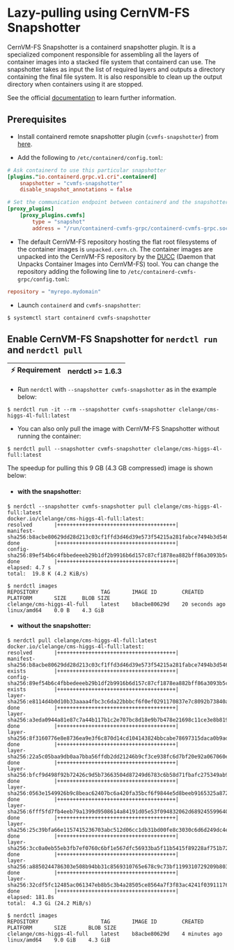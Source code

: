 # Lazy-pulling using CernVM-FS Snapshotter

CernVM-FS Snapshotter is a containerd snapshotter plugin. It is a specialized component responsible for assembling
all the layers of container images into a stacked file system that containerd can use. The snapshotter takes as input the list
of required layers and outputs a directory containing the final file system. It is also responsible to clean up the output
directory when containers using it are stopped.

See the official [documentation](https://cvmfs.readthedocs.io/en/latest/cpt-containers.html#how-to-use-the-cernvm-fs-snapshotter) to learn further information.

## Prerequisites

- Install containerd remote snapshotter plugin (`cvmfs-snapshotter`) from [here](https://github.com/cvmfs/cvmfs/tree/devel/snapshotter).

- Add the following to `/etc/containerd/config.toml`:
```toml
# Ask containerd to use this particular snapshotter
[plugins."io.containerd.grpc.v1.cri".containerd]
    snapshotter = "cvmfs-snapshotter"
    disable_snapshot_annotations = false

# Set the communication endpoint between containerd and the snapshotter
[proxy_plugins]
    [proxy_plugins.cvmfs]
        type = "snapshot"
        address = "/run/containerd-cvmfs-grpc/containerd-cvmfs-grpc.sock"
```
- The default CernVM-FS repository hosting the flat root filesystems of the container images is `unpacked.cern.ch`.
  The container images are unpacked into the CernVM-FS repository by the [DUCC](https://cvmfs.readthedocs.io/en/latest/cpt-ducc.html)
  (Daemon that Unpacks Container Images into CernVM-FS) tool.
  You can change the repository adding the following line to `/etc/containerd-cvmfs-grpc/config.toml`:
```toml
repository = "myrepo.mydomain"
```
- Launch `containerd` and `cvmfs-snapshotter`:
```console
$ systemctl start containerd cvmfs-snapshotter
```

## Enable CernVM-FS Snapshotter for `nerdctl run` and `nerdctl pull`

| :zap: Requirement | nerdctl >= 1.6.3 |
| ----------------- | ---------------- |

- Run `nerdctl` with `--snapshotter cvmfs-snapshotter` as in the example below:
```console
$ nerdctl run -it --rm --snapshotter cvmfs-snapshotter clelange/cms-higgs-4l-full:latest
```

- You can also only pull the image with CernVM-FS Snapshotter without running the container:
```console
$ nerdctl pull --snapshotter cvmfs-snapshotter clelange/cms-higgs-4l-full:latest
```

The speedup for pulling this 9 GB (4.3 GB compressed) image is shown below:
- #### with the snapshotter:
```console
$ nerdctl --snapshotter cvmfs-snapshotter pull clelange/cms-higgs-4l-full:latest
docker.io/clelange/cms-higgs-4l-full:latest:                                      resolved       |++++++++++++++++++++++++++++++++++++++|
manifest-sha256:b8acbe80629dd28d213c03cf1ffd3d46d39e573f54215a281fabce7494b3d546: done           |++++++++++++++++++++++++++++++++++++++|
config-sha256:89ef54b6c4fbbedeeeb29b1df2b9916b6d157c87cf1878ea882bff86a3093b5c:   done           |++++++++++++++++++++++++++++++++++++++|
elapsed: 4.7 s                                                                    total:  19.8 K (4.2 KiB/s)

$ nerdctl images
REPOSITORY                    TAG       IMAGE ID        CREATED           PLATFORM       SIZE     BLOB SIZE
clelange/cms-higgs-4l-full    latest    b8acbe80629d    20 seconds ago    linux/amd64    0.0 B    4.3 GiB
```
- #### without the snapshotter:
```console
$ nerdctl pull clelange/cms-higgs-4l-full:latest
docker.io/clelange/cms-higgs-4l-full:latest:                                      resolved       |++++++++++++++++++++++++++++++++++++++|
manifest-sha256:b8acbe80629dd28d213c03cf1ffd3d46d39e573f54215a281fabce7494b3d546: exists         |++++++++++++++++++++++++++++++++++++++|
config-sha256:89ef54b6c4fbbedeeeb29b1df2b9916b6d157c87cf1878ea882bff86a3093b5c:   exists         |++++++++++++++++++++++++++++++++++++++|
layer-sha256:e8114d4b0d10b33aaaa4fbc3c6da22bbbcf6f0ef0291170837e7c8092b73840a:    done           |++++++++++++++++++++++++++++++++++++++|
layer-sha256:a3eda0944a81e87c7a44b117b1c2e707bc8d18e9b7b478e21698c11ce3e8b819:    done           |++++++++++++++++++++++++++++++++++++++|
layer-sha256:8f3160776e8e8736ea9e3f6c870d14cd104143824bbcabe78697315daca0b9ad:    done           |++++++++++++++++++++++++++++++++++++++|
layer-sha256:22a5c05baa9db0aa7bba56ffdb2dd21246b9cf3ce938fc6d7bf20e92a067060e:    done           |++++++++++++++++++++++++++++++++++++++|
layer-sha256:bfcf9d498f92b72426c9d5b73663504d87249d6783c6b58d71fbafc275349ab9:    done           |++++++++++++++++++++++++++++++++++++++|
layer-sha256:0563e1549926b9c8beac62407bc6a420fa35bcf6f9844e5d8beeb9165325a872:    done           |++++++++++++++++++++++++++++++++++++++|
layer-sha256:6fff5fd7fb4eeb79a1399d9508614a84191d05e53f094832062d689245599640:    done           |++++++++++++++++++++++++++++++++++++++|
layer-sha256:25c39bfa66e1157415236703abc512d06cc1db31bd00fe8c3030c6d6d249dc4e:    done           |++++++++++++++++++++++++++++++++++++++|
layer-sha256:3cc0a0eb55eb3fb7ef0760c6bf1e567dfc56933ba5f11b5415f89228af751b72:    done           |++++++++++++++++++++++++++++++++++++++|
layer-sha256:a8850244786303e508b94bb31c8569310765e678c9c73bf1199310729209b803:    done           |++++++++++++++++++++++++++++++++++++++|
layer-sha256:32cdf5fc12485ac061347eb8b5c3b4a28505ce8564a7f3f83ac4241f03911176:    done           |++++++++++++++++++++++++++++++++++++++|
elapsed: 181.8s                                                                   total:  4.3 Gi (24.2 MiB/s)

$ nerdctl images
REPOSITORY                    TAG       IMAGE ID        CREATED          PLATFORM       SIZE       BLOB SIZE
clelange/cms-higgs-4l-full    latest    b8acbe80629d    4 minutes ago    linux/amd64    9.0 GiB    4.3 GiB
```
